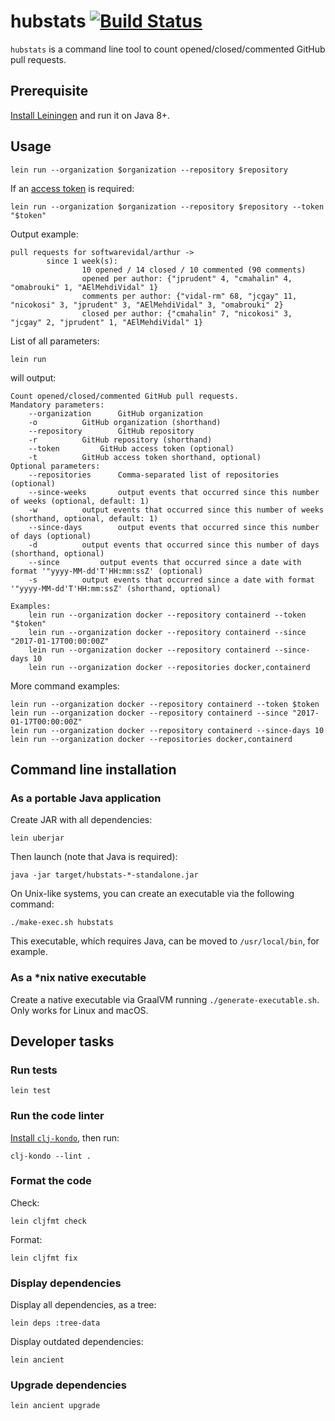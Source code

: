 # hubstats [![Build Status](https://github.com/nicokosi/hubstats/actions/workflows/ci.yml/badge.svg)](https://github.com/nicokosi/hubstats/actions/workflows/ci.yml)

`hubstats` is a command line tool to count opened/closed/commented GitHub pull requests.

## Prerequisite

[Install Leiningen](http://leiningen.org/#install) and run it on Java 8+.

## Usage

```shell
lein run --organization $organization --repository $repository
```

If an [access token](https://help.github.com/articles/creating-an-access-token-for-command-line-use/) is required:

```shell
lein run --organization $organization --repository $repository --token "$token"
```

Output example:

```shell
pull requests for softwarevidal/arthur ->
        since 1 week(s):
                10 opened / 14 closed / 10 commented (90 comments)
                opened per author: {"jprudent" 4, "cmahalin" 4, "omabrouki" 1, "AElMehdiVidal" 1}
                comments per author: {"vidal-rm" 68, "jcgay" 11, "nicokosi" 3, "jprudent" 3, "AElMehdiVidal" 3, "omabrouki" 2}
                closed per author: {"cmahalin" 7, "nicokosi" 3, "jcgay" 2, "jprudent" 1, "AElMehdiVidal" 1}
```

List of all parameters:

```shell
lein run
```

will output:

```text
Count opened/closed/commented GitHub pull requests.
Mandatory parameters:
	--organization		GitHub organization
	-o			GitHub organization (shorthand)
	--repository		GitHub repository
	-r			GitHub repository (shorthand)
	--token			GitHub access token (optional)
	-t			GitHub access token shorthand, optional)
Optional parameters:
	--repositories		Comma-separated list of repositories (optional)
	--since-weeks		output events that occurred since this number of weeks (optional, default: 1)
	-w			output events that occurred since this number of weeks (shorthand, optional, default: 1)
	--since-days		output events that occurred since this number of days (optional)
	-d			output events that occurred since this number of days (shorthand, optional)
	--since			output events that occurred since a date with format '"yyyy-MM-dd'T'HH:mm:ssZ' (optional)
	-s			output events that occurred since a date with format '"yyyy-MM-dd'T'HH:mm:ssZ' (shorthand, optional)

Examples:
	lein run --organization docker --repository containerd --token "$token"
	lein run --organization docker --repository containerd --since "2017-01-17T00:00:00Z"
	lein run --organization docker --repository containerd --since-days 10
	lein run --organization docker --repositories docker,containerd
```

More command examples:

```shell
lein run --organization docker --repository containerd --token $token
lein run --organization docker --repository containerd --since "2017-01-17T00:00:00Z"
lein run --organization docker --repository containerd --since-days 10
lein run --organization docker --repositories docker,containerd
```

## Command line installation

### As a portable Java application

Create JAR with all dependencies:

```shell
lein uberjar
```

Then launch (note that Java is required):

```shell
java -jar target/hubstats-*-standalone.jar
```

On Unix-like systems, you can create an executable via the following command:

```shell
./make-exec.sh hubstats
```

This executable, which requires Java, can be moved to `/usr/local/bin`, for example.

### As a *nix native executable

Create a native executable via GraalVM running `./generate-executable.sh`. Only works for Linux and macOS.

## Developer tasks

### Run tests

```shell
lein test
```

### Run the code linter

[Install `clj-kondo`](https://github.com/borkdude/clj-kondo/blob/master/doc/install.md), then run:

```shell
clj-kondo --lint .
```

### Format the code

Check:

```shell
lein cljfmt check
```

Format:

```shell
lein cljfmt fix
```

### Display dependencies

Display all dependencies, as a tree:

```shell
lein deps :tree-data
```

Display outdated dependencies:

```shell
lein ancient
```

### Upgrade dependencies

```shell
lein ancient upgrade
```
